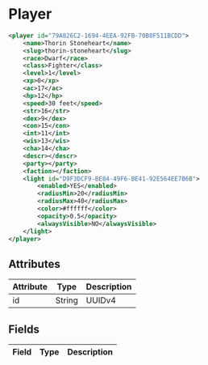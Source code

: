 # Player

```xml
<player id="79A826C2-1694-4EEA-92FB-70B0F511BCDD">
    <name>Thorin Stoneheart</name>
    <slug>thorin-stoneheart</slug>
    <race>Dwarf</race>
    <class>Fighter</class>
    <level>1</level>
    <xp>0</xp>
    <ac>17</ac>
    <hp>12</hp>
    <speed>30 feet</speed>
    <str>16</str>
    <dex>9</dex>
    <con>15</con>
    <int>11</int>
    <wis>13</wis>
    <cha>14</cha>
    <descr></descr>
    <party></party>
    <faction></faction>
    <light id="D9F3DCF9-BE84-49F6-BE41-92E564EE7B6B">
        <enabled>YES</enabled>
        <radiusMin>20</radiusMin>
        <radiusMax>40</radiusMax>
        <color>#ffffff</color>
        <opacity>0.5</opacity>
        <alwaysVisible>NO</alwaysVisible>
    </light>
</player>
```

## Attributes

| Attribute | Type | Description |
| --------- | ---- | ----------- |
| id  | String  | UUIDv4 |

## Fields

| Field  | Type | Description |
| ------ | ---- | ----------- |

